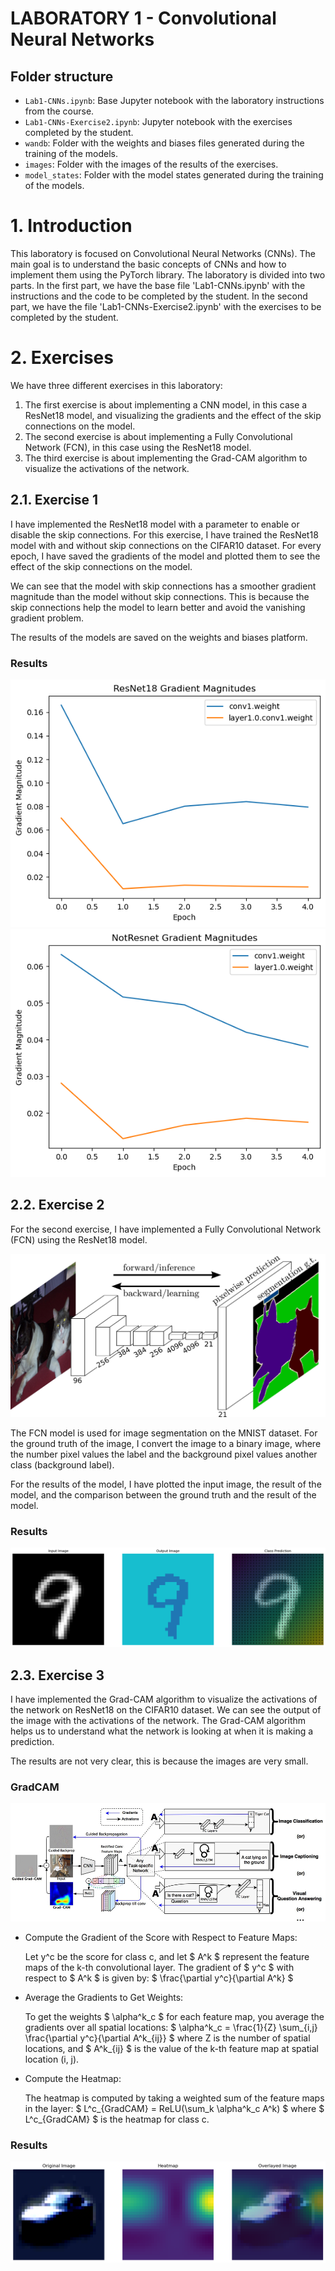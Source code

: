 # LABORATORY 1 - Convolutional Neural Networks

## Folder structure

- `Lab1-CNNs.ipynb`: Base Jupyter notebook with the laboratory instructions from the course.
- `Lab1-CNNs-Exercise2.ipynb`: Jupyter notebook with the exercises completed by the student.
- `wandb`: Folder with the weights and biases files generated during the training of the models.
- `images`: Folder with the images of the results of the exercises.
- `model_states`: Folder with the model states generated during the training of the models.

# 1. Introduction

This laboratory is focused on Convolutional Neural Networks (CNNs). The main goal is to understand the basic concepts of CNNs and how to implement them using the PyTorch library. The laboratory is divided into two parts. In the first part, we have the base file 'Lab1-CNNs.ipynb' with the instructions and the code to be completed by the student. In the second part, we have the file 'Lab1-CNNs-Exercise2.ipynb' with the exercises to be completed by the student.

# 2. Exercises

We have three different exercises in this laboratory:
1. The first exercise is about implementing a CNN model, in this case a ResNet18 model, and visualizing the gradients and the effect of the skip connections on the model.
2. The second exercise is about implementing a Fully Convolutional Network (FCN), in this case using the ResNet18 model.
3. The third exercise is about implementing the Grad-CAM algorithm to visualize the activations of the network.

## 2.1. Exercise 1

I have implemented the ResNet18 model with a parameter to enable or disable the skip connections. 
For this exercise, I have trained the ResNet18 model with and without skip connections on the CIFAR10 dataset.
For every epoch, I have saved the gradients of the model and plotted them to see the effect of the skip connections on the model.

We can see that the model with skip connections has a smoother gradient magnitude than the model without skip connections. This is because the skip connections help the model to learn better and avoid the vanishing gradient problem.

The results of the models are saved on the weights and biases platform.

### Results
![Results: Gradients magnitude of the models](images/result-exercise1.png)
![Results: Gradients magnitude of the models](images/result-exercise1_2.png)


## 2.2. Exercise 2

For the second exercise, I have implemented a Fully Convolutional Network (FCN) using the ResNet18 model. 

![FCN Model](images/fcn_model.jpg)

The FCN model is used for image segmentation on the MNIST dataset.
For the ground truth of the image, I convert the image to a binary image, where the number pixel values the label and the background pixel values another class (background label).

For the results of the model, I have plotted the input image, the result of the model, and the comparison between the ground truth and the result of the model.

### Results
![Results: Resnet18FCN](images/result-exercise2.png)

## 2.3. Exercise 3

I have implemented the Grad-CAM algorithm to visualize the activations of the network on ResNet18 on the CIFAR10 dataset. We can see the output of the image with the activations of the network. The Grad-CAM algorithm helps us to understand what the network is looking at when it is making a prediction.

The results are not very clear, this is because the images are very small.

### GradCAM

![GradCAM](images/grad-cam_model.png)

- Compute the Gradient of the Score with Respect to Feature Maps:

    Let y^c be the score for class c, and let $ A^k $ represent the feature maps of the k-th convolutional layer. The gradient of $ y^c $ with respect to $ A^k $ is given by: $ \frac{\partial y^c}{\partial A^k} $

- Average the Gradients to Get Weights:

    To get the weights $ \alpha^k_c $ for each feature map, you average the gradients over all spatial locations: $ \alpha^k_c = \frac{1}{Z} \sum_{i,j} \frac{\partial y^c}{\partial A^k_{ij}} $ where Z is the number of spatial locations, and $ A^k_{ij} $ is the value of the k-th feature map at spatial location (i, j).

- Compute the Heatmap:

    The heatmap is computed by taking a weighted sum of the feature maps in the layer: $ L^c_{GradCAM} = ReLU(\sum_k \alpha^k_c A^k) $ where $ L^c_{GradCAM} $ is the heatmap for class c.

### Results
![Results: GradCamModel on Resnet18](images/result-exercise3.png)


